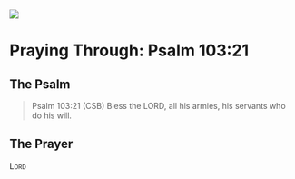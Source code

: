 <img class="intro-left" style="margin-top:10px" src="/images/art-paris-psalter.jpg">

# Praying Through: Psalm 103:21

<p style="clear:both;">

## The Psalm

>Psalm 103:21 (CSB)   Bless the LORD, all his armies, his servants who do his will. 

## The Prayer

<div style="font-variant: small-caps;">
Lord
</div>
